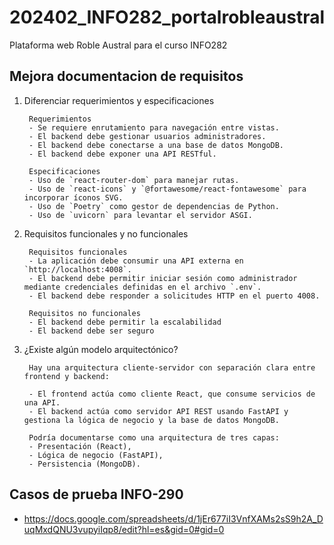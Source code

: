 # 202402_INFO282_portalrobleaustral
Plataforma web Roble Austral para el curso INFO282 

## Mejora documentacion de requisitos 
1. Diferenciar requerimientos y especificaciones
        
        Requerimientos 
        - Se requiere enrutamiento para navegación entre vistas.
        - El backend debe gestionar usuarios administradores.
        - El backend debe conectarse a una base de datos MongoDB.
        - El backend debe exponer una API RESTful.
        
        Especificaciones 
        - Uso de `react-router-dom` para manejar rutas.
        - Uso de `react-icons` y `@fortawesome/react-fontawesome` para incorporar íconos SVG.
        - Uso de `Poetry` como gestor de dependencias de Python.
        - Uso de `uvicorn` para levantar el servidor ASGI.

2. Requisitos funcionales y no funcionales
        
        Requisitos funcionales
        - La aplicación debe consumir una API externa en `http://localhost:4008`.
        - El backend debe permitir iniciar sesión como administrador mediante credenciales definidas en el archivo `.env`.
        - El backend debe responder a solicitudes HTTP en el puerto 4008.
        
        Requisitos no funcionales
        - El backend debe permitir la escalabilidad
        - El backend debe ser seguro 

3. ¿Existe algún modelo arquitectónico?

        Hay una arquitectura cliente-servidor con separación clara entre frontend y backend:
        
        - El frontend actúa como cliente React, que consume servicios de una API.
        - El backend actúa como servidor API REST usando FastAPI y gestiona la lógica de negocio y la base de datos MongoDB.
        
        Podría documentarse como una arquitectura de tres capas:
        - Presentación (React),
        - Lógica de negocio (FastAPI),
        - Persistencia (MongoDB).

## Casos de prueba INFO-290
- https://docs.google.com/spreadsheets/d/1jEr677iI3VnfXAMs2sS9h2A_DuqMxdQNU3vupyiIqp8/edit?hl=es&gid=0#gid=0

